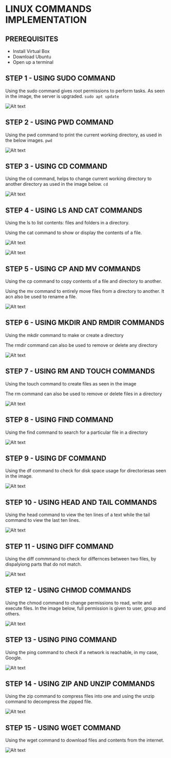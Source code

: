 # LINUX COMMANDS IMPLEMENTATION  

## PREREQUISITES
- Install Virtual Box
- Download Ubuntu
- Open up a terminal 


## STEP 1 - USING SUDO COMMAND

Using the sudo command gives root permissions to perform tasks. As seen in the image, the server is upgraded.
`sudo apt update`

![Alt text](<images/Sudo Apt Upgrade.png>)

## STEP 2 - USING PWD COMMAND

Using the pwd command to print the current working directory, as used in the below images.
`pwd`

![Alt text](images/PWD.png)

## STEP 3 - USING CD COMMAND

Using the cd command, helps to change current working directory to another directory as used in the image below.
`cd`

![Alt text](images/CD.png)

## STEP 4 - USING LS AND CAT COMMANDS

Using the ls to list contents: files and folders in a directory.

Using the cat command to show or display the contents of a file.

![Alt text](images/LS.png)

![Alt text](images/CAT.png)

## STEP 5 - USING CP AND MV COMMANDS

Using the cp command to copy contents of a file and directory to another.

Using the mv command to entirely move files from a directory to another. It acn also be used to rename a file.

![Alt text](images/MV.png)

## STEP 6 - USING MKDIR AND RMDIR COMMANDS

Using the mkdir command to make or create a directory 

The rmdir command can also be used to remove or delete any directory 

![Alt text](images/RMDIR.png)

## STEP 7 - USING RM AND TOUCH COMMANDS

Using the touch command to create files as seen in the image 

The rm command can also be used to remove or delete files in a directory

![Alt text](images/RM.png)

## STEP 8 - USING FIND COMMAND

Using the find command to search for a particular file in a directory

![Alt text](images/FIND.png)

## STEP 9 - USING DF COMMAND

Using the df command to check for disk space usage for directoriesas seen in the image.

![Alt text](<images/DF -H.png>)

## STEP 10 - USING HEAD AND TAIL COMMANDS

Using the head command to view the ten lines of a text while the tail command to view the last ten lines.

![Alt text](<images/HEAD AND TAIL.png>)

## STEP 11 - USING DIFF COMMAND

Using the diff commmand to check for differnces between two files, by dispalyiong parts that do not match.

![Alt text](images/DIFF.png)

## STEP 12 - USING CHMOD COMMANDS

Using the chmod command to change permissions to read, write and execute files. In the image below, full permission is given to user, group and others.

![Alt text](images/CHMOD.png)

## STEP 13 - USING PING COMMAND

Using the ping command to check if a network is reachable, in my case, Google.

![Alt text](images/PING.png)

## STEP 14 - USING ZIP AND UNZIP COMMANDS

Using the zip command to compress files into one and using the unzip command to decompress the zipped file.

![Alt text](images/UNZIP.png)

## STEP 15 - USING WGET COMMAND

Using the wget command to download files and contents from the internet.

![Alt text](images/WGET.png)